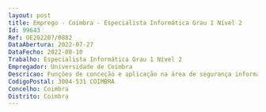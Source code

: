 ```yaml
--- 
layout: post
title: Emprego - Coimbra - Especialista Informática Grau 1 Nível 2
Id: 99643
Ref: OE202207/0882
DataAbertura: 2022-07-27
DataFecho: 2022-08-10
Trabalho: Especialista Informática Grau 1 Nível 2
Empregador: Universidade de Coimbra
Descricao: Funções de conceção e aplicação na área de segurança informática nas tecnologias de informação e comunicação, no âmbito das competências do Serviço de Gestão de Sistemas e Infraestruturas de Informação e Comunicação da Administração da Universidade de Coimbra, das quais se destacam  Gestão e operação de firewalls  Gestão de sistemas de antivírus e anti SPAM  Gestão dos sistemas de salvaguarda e reposição de dados  Atividades de reporte e investigação de incidentes de segurança  Configuração e gestão de sistemas de correlação de eventos de segurança (SIEM).
CodigoPostal: 3004-531 COIMBRA
Concelho: Coimbra
Distrito: Coimbra
--- 
```

